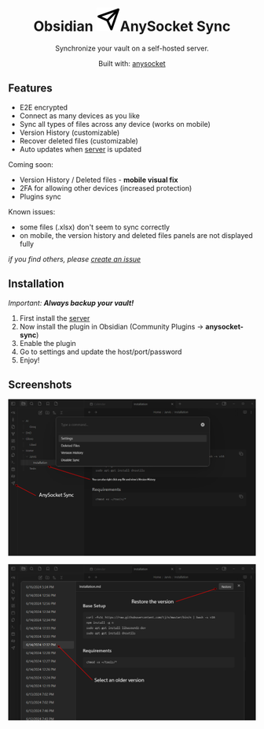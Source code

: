 <h1 align="center">Obsidian <img src="https://github.com/lynxaegon/obsidian-anysocket-sync/raw/master/icon.svg">AnySocket Sync</h1>
<p align="center">Synchronize your vault on a self-hosted server.</p>
<p align="center">Built with: <a href="https://github.com/lynxaegon/anysocket">anysocket</a></p>

<a name="features"></a>
## Features
* E2E encrypted
* Connect as many devices as you like
* Sync all types of files across any device (works on mobile)
* Version History (customizable)
* Recover deleted files (customizable)
* Auto updates when <a href="https://github.com/lynxaegon/obsidian-anysocket-sync-server">server</a> is updated

Coming soon:
* Version History / Deleted files - **mobile visual fix**
* 2FA for allowing other devices (increased protection)
* Plugins sync

Known issues:
- some files (.xlsx) don't seem to sync correctly
- on mobile, the version history and deleted files panels are not displayed fully

_if you find others, please <a href="https://github.com/lynxaegon/obsidian-anysocket-sync/issues/new"> create an issue</a>_

## Installation
_Important: **Always backup your vault!**_
1. First install the <a href="https://github.com/lynxaegon/obsidian-anysocket-sync-server">server</a>
2. Now install the plugin in Obsidian (Community Plugins -> **anysocket-sync**)
3. Enable the plugin
4. Go to settings and update the host/port/password
5. Enjoy!
   
## Screenshots
![Commands](https://github.com/lynxaegon/obsidian-anysocket-sync/raw/master/screenshots/info_1.png)

![Version History](https://github.com/lynxaegon/obsidian-anysocket-sync/raw/master/screenshots/info_2.png)
